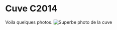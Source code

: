 Cuve C2014
==========

Voila quelques photos.
![Superbe photo de la cuve](img/products/cuve_c2014.png)